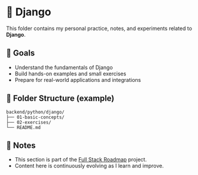 # 📘 Django

This folder contains my personal practice, notes, and experiments related to **Django**.

## 🧠 Goals

- Understand the fundamentals of Django
- Build hands-on examples and small exercises
- Prepare for real-world applications and integrations

## 📂 Folder Structure (example)

```
backend/python/django/
├── 01-basic-concepts/
├── 02-exercises/
└── README.md
```

## 📌 Notes

- This section is part of the [Full Stack Roadmap](../..) project.
- Content here is continuously evolving as I learn and improve.

